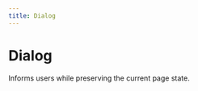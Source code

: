 ```yaml
---
title: Dialog
---
```


<script setup>
import Dialog from "./demo/Dialog.vue"
</script>

# Dialog

Informs users while preserving the current page state.

<Dialog />

## API

```ts
import {dialog} from '@akrc/ringo';
import '@akrc/ringo/style/dialog/ant.css';

dialog({
    title: 'Error Occurred',
    text: 'You need to be logged in to continue.',
    primaryButton: {
        text: 'Primary',
        onClick: () => {},
        close: true,
    },
    secondaryButton: {
        text: 'Secondary',
        onClick: (close) => {
            if (1 === 1) close();
        },
    },
});
```

```ts
export interface DialogProperties {
    title: string;
    withBackdrop?: boolean;
    width?: number;
    zIndex?: number;
    transitionDuration?: number;
    clickBackdropClose?: boolean;
    text: string;
    showClose?: boolean;
    buttons?: Button[];
    form?: HTMLFormElement;
    model?: typeof DialogModel;
}
```
